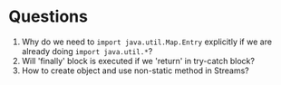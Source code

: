 # Questions

1. Why do we need to `import java.util.Map.Entry` explicitly if we are already doing `import java.util.*`?
2. Will 'finally' block is executed if we 'return' in try-catch block?
3. How to create object and use non-static method in Streams?
